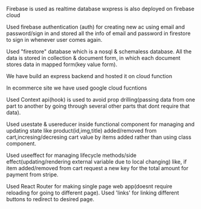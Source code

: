 Firebase is used as realtime database
wxpress is also deployed on firebase cloud 

Used firebase authentication (auth) for creating new ac using email and password/sign in and stored all the info of email and password in firestore to sign in whenever user comes again.

Used "firestore" database which is a nosql & schemaless database. All the data is stored in collection & document form, in which each document stores data in mapped form(key value form).

We have build an express backend and hosted it on cloud function

In ecommerce site we have used google cloud fucntions

Used Context api(hook) is used to avoid prop drilling(passing data from one part to another by going through several other parts that dont require that data).

Used usestate & usereducer inside functional component for managing and updating state like product(id,img,title) added/removed from cart,incresing/decresing cart value by items added rather than using class component. 

Used useeffect for managing lifecycle methods/side effect(updating/rendering external variable due to local changing) like, if item added/removed from cart request a new key for the total amount for payment from stripe. 

Used React Router for making single page web app(doesnt require reloading for going to different page).  Used 'links' for linking different buttons to redirect to desired page. 

